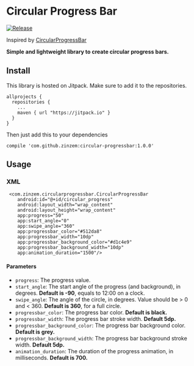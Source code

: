 # Circular Progress Bar
[![Release](https://jitpack.io/v/zinzem/circular-progressbar.svg)](https://jitpack.io/#zinzem/circular-progressbar)

Inspired by [CircularProgressBar](https://github.com/lopspower/CircularProgressBar)

**Simple and lightweight library to create circular progress bars.**

## Install
This library is hosted on Jitpack. Make sure to add it to the repositories.
```
allprojects {
  repositories {
    ...
    maven { url "https://jitpack.io" }
  }
}
```

Then just add this to your dependencies
```
compile 'com.github.zinzem:circular-progressbar:1.0.0'
```
## Usage

### XML

```
 <com.zinzem.circularprogressbar.CircularProgressBar
    android:id="@+id/circular_progress"
    android:layout_width="wrap_content"
    android:layout_height="wrap_content"
    app:progress="50"
    app:start_angle="0"
    app:swipe_angle="360"
    app:progressbar_color="#512da8"
    app:progressbar_width="10dp"
    app:progressbar_background_color="#d1c4e9"
    app:progressbar_background_width="10dp"
    app:animation_duration="1500"/>
```
#### Parameters
- `progress`: The progress value.
- `start_angle`: The start angle of the progress (and background), in degrees. **Default is -90**, equals to 12:00 on a clock.
- `swipe_angle`: The angle of the circle, in degrees. Value should be > 0 and < 360. **Default is 360**, for a full circle.
- `progressbar_color`: The progress bar color. **Default is black.**
- `progressbar_width`: The progress bar stroke width.  **Default 5dp.**
- `progressbar_background_color`: The progress bar background color. **Default is grey.**
- `progressbar_background_width`: The progress bar background stroke width. **Default 5dp.**
- `animation_duration`: The duration of the progress animation, in milliseconds. **Default is 700.**
